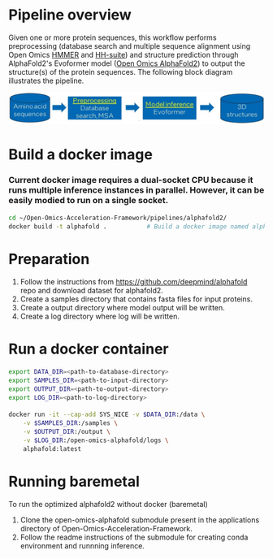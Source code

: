# Pipeline overview
Given one or more protein sequences, this workflow performs preprocessing (database search and multiple sequence alignment using Open Omics [HMMER](https://github.com/IntelLabs/hmmer) and [HH-suite](https://github.com/IntelLabs/hh-suite)) and structure prediction through AlphaFold2's Evoformer model ([Open Omics AlphaFold2](https://github.com/IntelLabs/open-omics-alphafold)) to output the structure(s) of the protein sequences. The following block diagram illustrates the pipeline.

<p align="center">
<img src="https://github.com/IntelLabs/Open-Omics-Acceleration-Framework/blob/main/images/alphafold2-protein-folding.jpg"/a></br>
</p> 

# Build a docker image

### Current docker image requires a dual-socket CPU because it runs multiple inference instances in parallel. However, it can be easily modied to run on a single socket.

```bash
cd ~/Open-Omics-Acceleration-Framework/pipelines/alphafold2/
docker build -t alphafold .           # Build a docker image named alphafold
```
# Preparation 
1. Follow the instructions from https://github.com/deepmind/alphafold repo and download dataset for alphafold2.
2. Create a samples directory that contains fasta files for input proteins. 
3. Create a output directory where model output will be written.
4. Create a log directory where log will be written.
# Run a docker container
```bash
export DATA_DIR=<path-to-database-directory>
export SAMPLES_DIR=<path-to-input-directory>
export OUTPUT_DIR=<path-to-output-directory>
export LOG_DIR=<path-to-log-directory>

docker run -it --cap-add SYS_NICE -v $DATA_DIR:/data \
    -v $SAMPLES_DIR:/samples \
    -v $OUTPUT_DIR:/output \
    -v $LOG_DIR:/open-omics-alphafold/logs \
    alphafold:latest
```

# Running baremetal

To run the optimized alphafold2 without docker (baremetal)
1. Clone the open-omics-alphafold submodule present in the applications directory of Open-Omics-Acceleration-Framework.
2. Follow the readme instructions of the submodule for creating conda environment and runnning inference.
